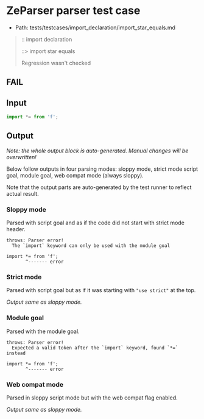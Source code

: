 # ZeParser parser test case

- Path: tests/testcases/import_declaration/import_star_equals.md

> :: import declaration
>
> ::> import star equals
>
> Regression wasn't checked

## FAIL

## Input

`````js
import *= from 'f';
`````

## Output

_Note: the whole output block is auto-generated. Manual changes will be overwritten!_

Below follow outputs in four parsing modes: sloppy mode, strict mode script goal, module goal, web compat mode (always sloppy).

Note that the output parts are auto-generated by the test runner to reflect actual result.

### Sloppy mode

Parsed with script goal and as if the code did not start with strict mode header.

`````
throws: Parser error!
  The `import` keyword can only be used with the module goal

import *= from 'f';
       ^------- error
`````

### Strict mode

Parsed with script goal but as if it was starting with `"use strict"` at the top.

_Output same as sloppy mode._

### Module goal

Parsed with the module goal.

`````
throws: Parser error!
  Expected a valid token after the `import` keyword, found `*=` instead

import *= from 'f';
       ^------- error
`````


### Web compat mode

Parsed in sloppy script mode but with the web compat flag enabled.

_Output same as sloppy mode._
